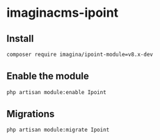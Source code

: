 # imaginacms-ipoint

## Install
```bash
composer require imagina/ipoint-module=v8.x-dev
```

## Enable the module
```bash
php artisan module:enable Ipoint
```

## Migrations
```bash
php artisan module:migrate Ipoint
```
